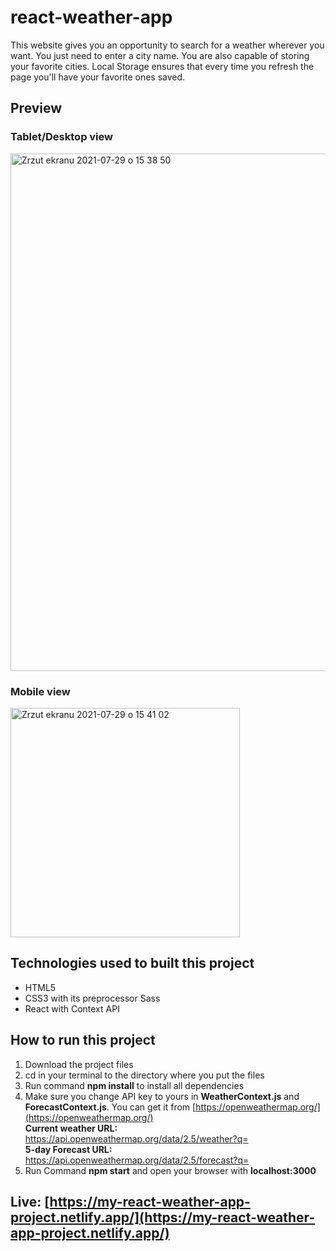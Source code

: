 # react-weather-app

This website gives you an opportunity to search for a weather wherever you want. You just need to enter a city name. You are also capable of storing your favorite cities. Local Storage ensures that every time you refresh the page you'll have your favorite ones saved.

## Preview
### Tablet/Desktop view
<img width="828" alt="Zrzut ekranu 2021-07-29 o 15 38 50" src="https://user-images.githubusercontent.com/62119460/127502164-e1390703-6287-4866-86dc-9f0bfef36fbb.png">

### Mobile view
<img width="367" alt="Zrzut ekranu 2021-07-29 o 15 41 02" src="https://user-images.githubusercontent.com/62119460/127502479-5b84cf3f-f5c7-4ae9-8f29-26fdef8113b9.png">

## Technologies used to built this project
- HTML5
- CSS3 with its preprocessor Sass 
- React with Context API

## How to run this project
1. Download the project files
2. cd in your terminal to the directory where you put the files
3. Run command **npm install** to install all dependencies
4. Make sure you change API key to yours in **WeatherContext.js** and **ForecastContext.js**. You can get it from [https://openweathermap.org/](https://openweathermap.org/) <br />
   **Current weather URL:** https://api.openweathermap.org/data/2.5/weather?q= <br />
   **5-day Forecast URL:** https://api.openweathermap.org/data/2.5/forecast?q= <br />
4. Run Command **npm start** and open your browser with **localhost:3000**

## Live: [https://my-react-weather-app-project.netlify.app/](https://my-react-weather-app-project.netlify.app/)
